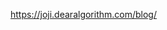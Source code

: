 https://joji.dearalgorithm.com/blog/

<!---
mugiwarafx/mugiwarafx is a ✨ special ✨ repository because its `README.md` (this file) appears on your GitHub profile.
You can click the Preview link to take a look at your changes.
--->
